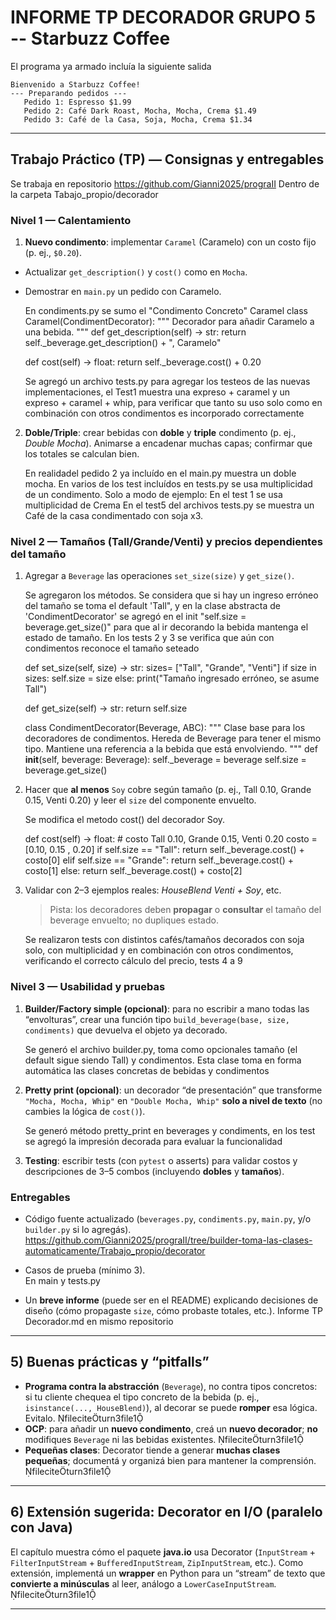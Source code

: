 # INFORME TP DECORADOR GRUPO 5 -- Starbuzz Coffee

El programa ya armado incluía la siguiente salida
```
Bienvenido a Starbuzz Coffee!
--- Preparando pedidos ---
   Pedido 1: Espresso $1.99
   Pedido 2: Café Dark Roast, Mocha, Mocha, Crema $1.49
   Pedido 3: Café de la Casa, Soja, Mocha, Crema $1.34
```

---
  
##  Trabajo Práctico (TP) — Consignas y entregables
  
   Se trabaja en repositorio https://github.com/Gianni2025/prograII
   Dentro de la carpeta Tabajo_propio/decorador

### Nivel 1 — Calentamiento     
1. **Nuevo condimento**: implementar `Caramel` (Caramelo) con un costo fijo (p. ej., `$0.20`).  
- Actualizar `get_description()` y `cost()` como en `Mocha`.  
- Demostrar en `main.py` un pedido con Caramelo.

   En condiments.py se sumo el "Condimento Concreto" Caramel
   class Caramel(CondimentDecorator):
   """
               Decorador para añadir Caramelo a una bebida.
               """
   def get_description(self) -> str:
   return self._beverage.get_description() + ", Caramelo"

   def cost(self) -> float:
   return self._beverage.cost() + 0.20

   Se agregó un archivo tests.py para agregar los testeos de las nuevas implementaciones, el Test1 muestra una expreso + caramel  y un expreso + caramel + whip, para verificar que tanto su uso solo como en combinación con otros condimentos es incorporado correctamente


2. **Doble/Triple**: crear bebidas con **doble** y **triple** condimento (p. ej., *Double Mocha*). Animarse a encadenar muchas capas; confirmar que los totales se calculan bien.

   En realidadel pedido 2 ya incluído en el main.py muestra un doble mocha.
   En varios de los test incluídos en tests.py se usa multiplicidad de un condimento.
   Solo a modo de ejemplo:
      En el test 1 se usa multiplicidad de Crema
      En el test5 del archivos tests.py se muestra un Café de la casa condimentado con soja x3.


### Nivel 2 — Tamaños (**Tall/Grande/Venti**) y precios dependientes del tamaño
1. Agregar a `Beverage` las operaciones `set_size(size)` y `get_size()`. 

   Se agregaron los métodos. Se considera que si hay un ingreso erróneo del tamaño se toma el default 'Tall", y en la clase abstracta de 'CondimentDecorator' se agregó en el init "self.size = beverage.get_size()" para que al ir decorando la bebida mantenga el estado de tamaño.
   En los tests 2 y 3 se verifica que aún con condimentos reconoce el tamaño seteado

      def set_size(self, size) -> str:
         sizes= ["Tall", "Grande", "Venti"]
         if size in sizes:
               self.size = size
         else:
               print("Tamaño ingresado erróneo, se asume Tall")
               
      def get_size(self) -> str:
         return self.size

      class CondimentDecorator(Beverage, ABC):
      """
      Clase base para los decoradores de condimentos.
      Hereda de Beverage para tener el mismo tipo.
      Mantiene una referencia a la bebida que está envolviendo.
      """
      def __init__(self, beverage: Beverage):
         self._beverage = beverage
         self.size = beverage.get_size()
      

2. Hacer que **al menos** `Soy` cobre según tamaño (p. ej., Tall 0.10, Grande 0.15, Venti 0.20) y leer el `size` del componente envuelto.  

   Se modifica el metodo cost() del decorador Soy. 

      def cost(self) -> float:
         # costo Tall 0.10, Grande 0.15, Venti 0.20
         costo = [0.10, 0.15 , 0.20]
         if self.size == "Tall":
               return self._beverage.cost() + costo[0]
         elif self.size == "Grande":
               return self._beverage.cost() + costo[1]
         else:
               return self._beverage.cost() + costo[2]      


3. Validar con 2–3 ejemplos reales: *HouseBlend Venti + Soy*, etc.  
   > Pista: los decoradores deben **propagar** o **consultar** el tamaño del beverage envuelto; no dupliques estado.

   Se realizaron tests con distintos cafés/tamaños decorados con soja solo, con multiplicidad y en combinación con otros condimentos, verificando el correcto cálculo del precio, tests 4 a 9


### Nivel 3 — Usabilidad y pruebas
1. **Builder/Factory simple (opcional)**: para no escribir a mano todas las “envolturas”, crear una función tipo `build_beverage(base, size, condiments)` que devuelva el objeto ya decorado.  

   Se generó el archivo builder.py, toma como opcionales tamaño (el default sigue siendo Tall) y condimentos.
   Esta clase toma en forma automática las clases concretas de bebidas y condimentos

2. **Pretty print (opcional)**: un decorador “de presentación” que transforme `"Mocha, Mocha, Whip"` en `"Double Mocha, Whip"` **solo a nivel de texto** (no cambies la lógica de `cost()`).


   Se generó método pretty_print en beverages y condiments, 
   en los test se agregó la impresión decorada para evaluar la funcionalidad


3. **Testing**: escribir tests (con `pytest` o asserts) para validar costos y descripciones de 3–5 combos (incluyendo **dobles** y **tamaños**).



### Entregables
- Código fuente actualizado (`beverages.py`, `condiments.py`, `main.py`, y/o `builder.py` si lo agregás).  
   https://github.com/Gianni2025/prograII/tree/builder-toma-las-clases-automaticamente/Trabajo_propio/decorator

- Casos de prueba (mínimo 3).  
   En main y tests.py

- Un **breve informe** (puede ser en el README) explicando decisiones de diseño (cómo propagaste `size`, cómo probaste totales, etc.).
   Informe TP Decorador.md en mismo repositorio
---

## 5) Buenas prácticas y “pitfalls”

- **Programa contra la abstracción** (`Beverage`), no contra tipos concretos: si tu cliente chequea el tipo concreto de la bebida (p. ej., `isinstance(..., HouseBlend)`), al decorar se puede **romper** esa lógica. Evitalo. fileciteturn3file1  
- **OCP**: para añadir un **nuevo condimento**, creá un **nuevo decorador**; **no** modifiques `Beverage` ni las bebidas existentes. fileciteturn3file1  
- **Pequeñas clases**: Decorator tiende a generar **muchas clases pequeñas**; documentá y organizá bien para mantener la comprensión. fileciteturn3file1

---

## 6) Extensión sugerida: Decorator en I/O (paralelo con Java)

El capítulo muestra cómo el paquete **java.io** usa Decorator (`InputStream` + `FilterInputStream` + `BufferedInputStream`, `ZipInputStream`, etc.). Como extensión, implementá un **wrapper** en Python para un “stream” de texto que **convierte a minúsculas** al leer, análogo a `LowerCaseInputStream`. fileciteturn3file1

---
